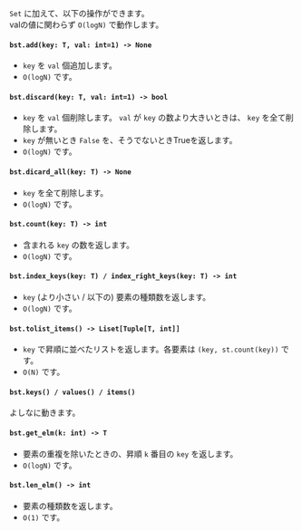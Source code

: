 `Set` に加えて、以下の操作ができます。  
valの値に関わらず `O(logN)` で動作します。

#### `bst.add(key: T, val: int=1) -> None`
- `key` を `val` 個追加します。
- `O(logN)` です。

#### `bst.discard(key: T, val: int=1) -> bool`
- `key` を `val` 個削除します。 `val` が `key` の数より大きいときは、 `key` を全て削除します。
- `key` が無いとき `False` を、そうでないときTrueを返します。
- `O(logN)` です。

#### `bst.dicard_all(key: T) -> None`
- `key` を全て削除します。
- `O(logN)` です。

#### `bst.count(key: T) -> int`
- 含まれる `key` の数を返します。
- `O(logN)` です。

#### `bst.index_keys(key: T) / index_right_keys(key: T) -> int`
- `key` (より小さい / 以下の) 要素の種類数を返します。
- `O(logN)` です。

#### `bst.tolist_items() -> Liset[Tuple[T, int]]`
- `key` で昇順に並べたリストを返します。各要素は `(key, st.count(key))` です。
- `O(N)` です。

#### `bst.keys() / values() / items()`
よしなに動きます。

#### `bst.get_elm(k: int) -> T`
- 要素の重複を除いたときの、昇順 `k` 番目の `key` を返します。
- `O(logN)` です。

#### `bst.len_elm() -> int`
- 要素の種類数を返します。
- `O(1)` です。


